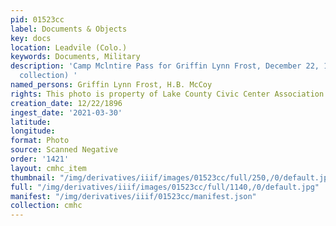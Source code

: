 ```yaml
---
pid: 01523cc
label: Documents & Objects
key: docs
location: Leadvile (Colo.)
keywords: Documents, Military
description: 'Camp Mclntire Pass for Griffin Lynn Frost, December 22, 1896 (Frost
  collection) '
named_persons: Griffin Lynn Frost, H.B. McCoy
rights: This photo is property of Lake County Civic Center Association.
creation_date: 12/22/1896
ingest_date: '2021-03-30'
latitude: 
longitude: 
format: Photo
source: Scanned Negative
order: '1421'
layout: cmhc_item
thumbnail: "/img/derivatives/iiif/images/01523cc/full/250,/0/default.jpg"
full: "/img/derivatives/iiif/images/01523cc/full/1140,/0/default.jpg"
manifest: "/img/derivatives/iiif/01523cc/manifest.json"
collection: cmhc
---
```

